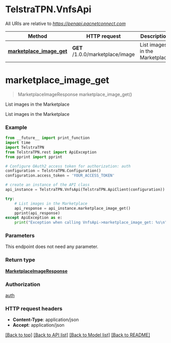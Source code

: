 # TelstraTPN.VnfsApi

All URIs are relative to *https://penapi.pacnetconnect.com*

Method | HTTP request | Description
------------- | ------------- | -------------
[**marketplace_image_get**](VnfsApi.md#marketplace_image_get) | **GET** /1.0.0/marketplace/image | List images in the Marketplace


# **marketplace_image_get**
> MarketplaceImageResponse marketplace_image_get()

List images in the Marketplace

List images in the Marketplace

### Example
```python
from __future__ import print_function
import time
import TelstraTPN
from TelstraTPN.rest import ApiException
from pprint import pprint

# Configure OAuth2 access token for authorization: auth
configuration = TelstraTPN.Configuration()
configuration.access_token = 'YOUR_ACCESS_TOKEN'

# create an instance of the API class
api_instance = TelstraTPN.VnfsApi(TelstraTPN.ApiClient(configuration))

try:
    # List images in the Marketplace
    api_response = api_instance.marketplace_image_get()
    pprint(api_response)
except ApiException as e:
    print("Exception when calling VnfsApi->marketplace_image_get: %s\n" % e)
```

### Parameters
This endpoint does not need any parameter.

### Return type

[**MarketplaceImageResponse**](MarketplaceImageResponse.md)

### Authorization

[auth](../README.md#auth)

### HTTP request headers

 - **Content-Type**: application/json
 - **Accept**: application/json

[[Back to top]](#) [[Back to API list]](../README.md#documentation-for-api-endpoints) [[Back to Model list]](../README.md#documentation-for-models) [[Back to README]](../README.md)

